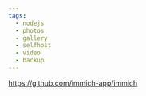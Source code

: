 ```yaml
---
tags:
  - nodejs
  - photos
  - gallery
  - selfhost
  - video
  - backup
---
```

https://github.com/immich-app/immich